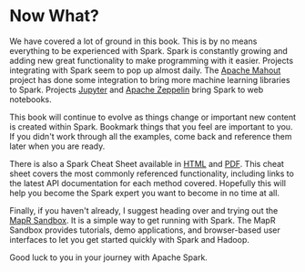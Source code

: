 # Now What?
We have covered a lot of ground in this book. This is by no means everything to be experienced with Spark. Spark is constantly growing and adding new great functionality to make programming with it easier. Projects integrating with Spark seem to pop up almost daily. The [Apache Mahout](http://mahout.apache.org/) project has done some integration to bring more machine learning libraries to Spark. Projects [Jupyter](https://jupyter.org/) and [Apache Zeppelin](http://zeppelin-project.org/) bring Spark to web notebooks.

This book will continue to evolve as things change or important new content is created within Spark. Bookmark things that you feel are important to you. If you didn't work through all the examples, come back and reference them later when you are ready.

There is also a Spark Cheat Sheet available in [HTML](apache-spark-cheat-sheet.html) and [PDF](https://www.mapr.com/apache-spark-cheat-sheet). This cheat sheet covers the most commonly referenced functionality, including links to the latest API documentation for each method covered. Hopefully this will help you become the Spark expert you want to become in no time at all.

Finally, if you haven't already, I suggest heading over and trying out the [MapR Sandbox](https://www.mapr.com/products/mapr-sandbox-hadoop/). It is a simple way to get running with Spark. The MapR Sandbox provides tutorials, demo applications, and browser-based user interfaces to let you get started quickly with Spark and Hadoop.

Good luck to you in your journey with Apache Spark.

